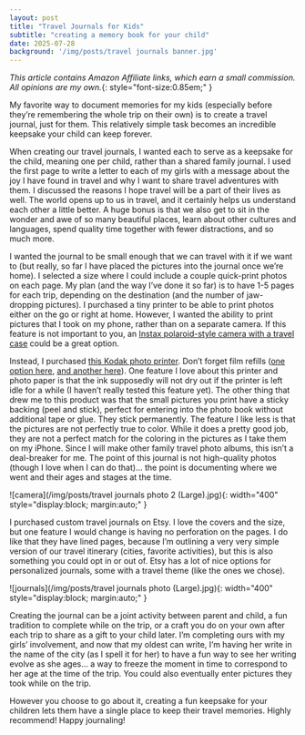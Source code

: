 ```yaml
---
layout: post
title: "Travel Journals for Kids"
subtitle: "creating a memory book for your child"
date: 2025-07-28
background: '/img/posts/travel journals banner.jpg'
---
```


*This article contains Amazon Affiliate links, which earn a small commission. All opinions are my own.*{: style="font-size:0.85em;" }

My favorite way to document memories for my kids (especially before they’re remembering the whole trip on their own) is to create a travel journal, just for them. This relatively simple task becomes an incredible keepsake your child can keep forever. 

When creating our travel journals, I wanted each to serve as a keepsake for the child, meaning one per child, rather than a shared family journal. I used the first page to write a letter to each of my girls with a message about the joy I have found in travel and why I want to share travel adventures with them. I discussed the reasons I hope travel will be a part of their lives as well. The world opens up to us in travel, and it certainly helps us understand each other a little better. A huge bonus is that we also get to sit in the wonder and awe of so many beautiful places, learn about other cultures and languages, spend quality time together with fewer distractions, and so much more. 

I wanted the journal to be small enough that we can travel with it if we want to (but really, so far I have placed the pictures into the journal once we’re home). I selected a size where I could include a couple quick-print photos on each page. My plan (and the way I’ve done it so far) is to have 1-5 pages for each trip, depending on the destination (and the number of jaw-dropping pictures). I purchased a tiny printer to be able to print photos either on the go or right at home. However, I wanted the ability to print pictures that I took on my phone, rather than on a separate camera. If this feature is not important to you, an [Instax polaroid-style camera with a travel case](https://amzn.to/3HGawey) could be a great option. 

Instead, I purchased [this Kodak photo printer](https://amzn.to/4ly7jf0). Don’t forget film refills ([one option here](https://amzn.to/3UyOTjs), [and another here](https://amzn.to/3USjIzP)). One feature I love about this printer and photo paper is that the ink supposedly will not dry out if the printer is left idle for a while (I haven’t really tested this feature yet). The other thing that drew me to this product was that the small pictures you print have a sticky backing (peel and stick), perfect for entering into the photo book without additional tape or glue. They stick permanently. The feature I like less is that the pictures are not perfectly true to color. While it does a pretty good job, they are not a perfect match for the coloring in the pictures as I take them on my iPhone. Since I will make other family travel photo albums, this isn’t a deal-breaker for me. The point of this journal is not high-quality photos (though I love when I can do that)... the point is documenting where we went and their ages and stages at the time.

![camera](/img/posts/travel journals photo 2 (Large).jpg){: width="400" style="display:block; margin:auto;" }

I purchased custom travel journals on Etsy. I love the covers and the size, but one feature I would change is having no perforation on the pages. I do like that they have lined pages, because I’m outlining a very very simple version of our travel itinerary (cities, favorite activities), but this is also something you could opt in or out of. Etsy has a lot of nice options for personalized journals, some with a travel theme (like the ones we chose).

![journals](/img/posts/travel journals photo (Large).jpg){: width="400" style="display:block; margin:auto;" }

Creating the journal can be a joint activity between parent and child, a fun tradition to complete while on the trip, or a craft you do on your own after each trip to share as a gift to your child later. I’m completing ours with my girls’ involvement, and now that my oldest can write, I’m having her write in the name of the city (as I spell it for her) to have a fun way to see her writing evolve as she ages… a way to freeze the moment in time to correspond to her age at the time of the trip. You could also eventually enter pictures they took while on the trip.

However you choose to go about it, creating a fun keepsake for your children lets them have a single place to keep their travel memories. Highly recommend! Happy journaling!

